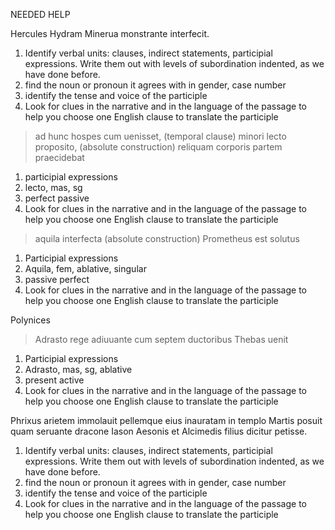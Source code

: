 NEEDED HELP

Hercules Hydram Minerua monstrante interfecit.

1. Identify verbal units: clauses, indirect statements, participial expressions. 
Write them out with levels of subordination indented, as we have done before.
2. find the noun or pronoun it agrees with in gender, case number
3. identify the tense and voice of the participle
4. Look for clues in the narrative and in the language of the passage to help you choose 
one English clause to translate the participle
 
> ad hunc hospes cum uenisset, (temporal clause)
> minori lecto proposito, (absolute construction)
reliquam corporis partem praecidebat

1. participial expressions
2. lecto, mas, sg
3. perfect passive
4. Look for clues in the narrative and in the language of the passage to help you choose 
one English clause to translate the participle

> aquila interfecta (absolute construction)
Prometheus
est solutus

1. Participial expressions 
2. Aquila, fem, ablative, singular
3. passive perfect
4. Look for clues in the narrative and in the language of the passage to help you choose 
one English clause to translate the participle

Polynices 
> Adrasto rege adiuuante 
> cum septem ductoribus 
Thebas uenit

1. Participial expressions
2. Adrasto, mas, sg, ablative 
3. present active
4. Look for clues in the narrative and in the language of the passage to help you choose 
one English clause to translate the participle

Phrixus arietem immolauit pellemque eius inauratam in templo Martis posuit quam
seruante dracone Iason Aesonis et Alcimedis filius dicitur petisse.

1. Identify verbal units: clauses, indirect statements, participial expressions. 
Write them out with levels of subordination indented, as we have done before.
2. find the noun or pronoun it agrees with in gender, case number
3. identify the tense and voice of the participle
4. Look for clues in the narrative and in the language of the passage to help you choose 
one English clause to translate the participle
